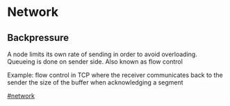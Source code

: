 # Network

## Backpressure

A node limits its own rate of sending in order to avoid overloading. Queueing is done on sender side.
Also known as flow control

Example: flow control in TCP where the receiver communicates back to the sender the size of the buffer when acknowledging a segment

[#network](network.md)
